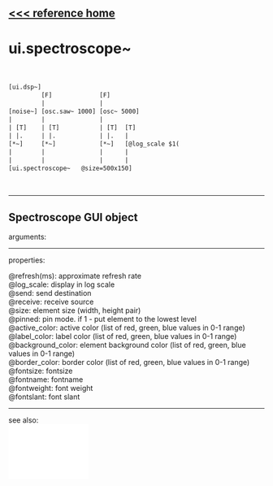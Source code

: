 [<<< reference home](ceammc_lib.md)
---

# ui.spectroscope~

```


[ui.dsp~]
         [F]             [F]
         |               |
[noise~] [osc.saw~ 1000] [osc~ 5000]
|        |               |
| [T]    | [T]           | [T]  [T]
| |.     | |.            | |.   |
[*~]     [*~]            [*~]   [@log_scale $1(
|        |               |      |
|        |               |      |
[ui.spectroscope~   @size=500x150]

            
```
---
Spectroscope GUI object
---
arguments:


---
properties:

@refresh(ms): approximate refresh rate<br>
@log_scale: display in log
            scale<br>
@send: send destination<br>
@receive: receive source<br>
@size: element size (width, height
            pair)<br>
@pinned: pin mode. if 1 - put element
            to the lowest level<br>
@active_color: active color (list of
            red, green, blue values in 0-1 range)<br>
@label_color: label color (list of red,
            green, blue values in 0-1 range)<br>
@background_color: element
            background color (list of red, green, blue values in 0-1 range)<br>
@border_color: border color (list
            of red, green, blue values in 0-1 range)<br>
@fontsize: 
            fontsize<br>
@fontname: fontname<br>
@fontweight: font
            weight<br>
@fontslant: font
            slant<br>

---
see also:<br>
[![ui.scope~](img/object_ui.scope~.png)](ui.scope~.md)
